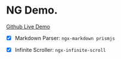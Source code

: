 # NG Demo.

[Github Live Demo](https://jhahspu.github.io/ngdemo/)

- [x] Markdown Parser: `ngx-markdown prismjs`
- [x] Infinite Scroller: `ngx-infinite-scroll`

